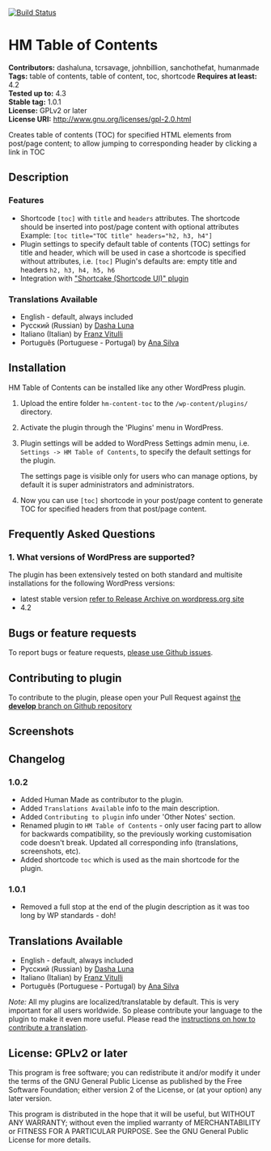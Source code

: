 [![Build Status](https://travis-ci.org/dashaluna/hm-content-toc.svg?branch=master)](https://travis-ci.org/dashaluna/hm-content-toc)

# HM Table of Contents #
**Contributors:** dashaluna, tcrsavage, johnbillion, sanchothefat, humanmade  
**Tags:** table of contents, table of content, toc, shortcode
**Requires at least:** 4.2  
**Tested up to:** 4.3  
**Stable tag:** 1.0.1  
**License:** GPLv2 or later  
**License URI:** http://www.gnu.org/licenses/gpl-2.0.html  

Creates table of contents (TOC) for specified HTML elements from post/page content; to allow jumping to corresponding header by clicking a link in TOC

## Description ##

### Features ###

* Shortcode `[toc]` with `title` and `headers` attributes.
 The shortcode should be inserted into post/page content with optional attributes
 Example: `[toc title="TOC title" headers="h2, h3, h4"]`
* Plugin settings to specify default table of contents (TOC) settings for title and header, which will
 be used in case a shortcode is specified without attributes, i.e. `[toc]`
 Plugin's defaults are: empty title and headers `h2, h3, h4, h5, h6`
* Integration with ["Shortcake (Shortcode UI)" plugin](https://wordpress.org/plugins/shortcode-ui/)

### Translations Available ###

* English - default, always included
* Русский (Russian) by <a href="https://profiles.wordpress.org/dashaluna">Dasha Luna</a>
* Italiano (Italian) by <a href="https://profiles.wordpress.org/franz-vitulli">Franz Vitulli</a>
* Português (Portuguese - Portugal) by <a href="https://profiles.wordpress.org/anafransilva">Ana Silva</a>

## Installation ##

HM Table of Contents can be installed like any other WordPress plugin.

1. Upload the entire folder `hm-content-toc` to the `/wp-content/plugins/` directory.
2. Activate the plugin through the 'Plugins' menu in WordPress.
3. Plugin settings will be added to WordPress Settings admin menu,
   i.e. `Settings -> HM Table of Contents`, to specify the default settings for the
   plugin.

   The settings page is visible only for users who can manage options, by default
   it is super administrators and administrators.
4. Now you can use `[toc]` shortcode in your post/page content to generate
   TOC for specified headers from that post/page content.

## Frequently Asked Questions ##

### 1. What versions of WordPress are supported? ###

The plugin has been extensively tested on both standard and multisite installations
for the following WordPress versions:

* latest stable version [refer to Release Archive on wordpress.org site](https://wordpress.org/download/release-archive/)
* 4.2

## Bugs or feature requests ##

To report bugs or feature requests, [please use Github issues](https://github.com/dashaluna/hm-content-toc/issues).

## Contributing to plugin ##

To contribute to the plugin, please open your Pull Request against [the **develop** branch on Github repository](https://github.com/dashaluna/hm-content-toc/tree/develop)

## Screenshots ##

## Changelog ##

### 1.0.2 ###
* Added Human Made as contributor to the plugin.
* Added `Translations Available` info to the main description.
* Added `Contributing to plugin` info under 'Other Notes' section.
* Renamed plugin to `HM Table of Contents` - only user facing part to allow for backwards compatibility, so the previously working customisation code doesn't break. Updated all corresponding info (translations, screenshots, etc).
* Added shortcode `toc` which is used as the main shortcode for the plugin.

### 1.0.1 ###
* Removed a full stop at the end of the plugin description as it was too long by WP standards - doh!

## Translations Available ##

* English - default, always included
* Русский (Russian) by <a href="https://profiles.wordpress.org/dashaluna">Dasha Luna</a>
* Italiano (Italian) by <a href="https://profiles.wordpress.org/franz-vitulli">Franz Vitulli</a>
* Português (Portuguese - Portugal) by <a href="https://profiles.wordpress.org/anafransilva">Ana Silva</a>

*Note:* All my plugins are localized/translatable by default. This is very important for
all users worldwide. So please contribute your language to the plugin to make it even more useful.
Please read the [instructions on how to contribute a translation](https://github.com/dashaluna/hm-content-toc/tree/master/languages).

## License: GPLv2 or later ##

This program is free software; you can redistribute it and/or modify
it under the terms of the GNU General Public License as published by
the Free Software Foundation; either version 2 of the License, or
(at your option) any later version.

This program is distributed in the hope that it will be useful,
but WITHOUT ANY WARRANTY; without even the implied warranty of
MERCHANTABILITY or FITNESS FOR A PARTICULAR PURPOSE.  See the
GNU General Public License for more details.
